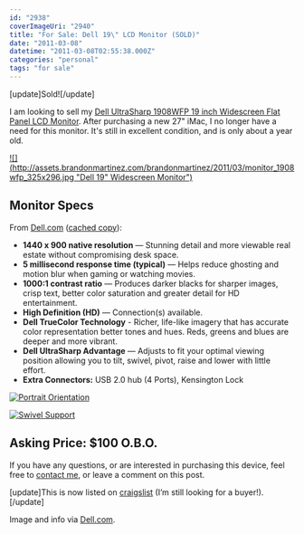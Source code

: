 ```yaml
---
id: "2938"
coverImageUri: "2940"
title: "For Sale: Dell 19\" LCD Monitor (SOLD)"
date: "2011-03-08"
datetime: "2011-03-08T02:55:38.000Z"
categories: "personal"
tags: "for sale"
---
```


\[update\]Sold!\[/update\]

I am looking to sell my [Dell UltraSharp 1908WFP 19 inch Widescreen Flat Panel LCD Monitor](http://reviews.dell.com/2341/320-6138/dell-dell-ultrasharp-1908wfp-19-inch-widescreen-flat-panel-lcd-monitor-reviews/reviews.htm "Dell UltraSharp 1908WFP 19 inch Widescreen Flat Panel LCD Monitor Review @ dell.com"). After purchasing a new 27" iMac, I no longer have a need for this monitor. It's still in excellent condition, and is only about a year old.

[![](http://assets.brandonmartinez.com/brandonmartinez/2011/03/monitor_1908wfp_325x296.jpg "Dell 19" Widescreen Monitor")](http://assets.brandonmartinez.com/brandonmartinez/2011/03/monitor_1908wfp_325x296.jpg)

## Monitor Specs

From [Dell.com](http://www.dell.com/us/en/dfo/peripherals/monitor_1908wfp/pd.aspx?refid=monitor_1908wfp&s=dfo "UltraSharp 1908WFP Details | Dell") ([cached copy](http://docs.google.com/gview?url=http://www.dell.com/downloads/emea/products/1908wfp.pdf&chrome=true)):

- **1440 x 900 native resolution** — Stunning detail and more viewable real estate without compromising desk space.
- **5 millisecond response time (typical)** — Helps reduce ghosting and motion blur when gaming or watching movies.
- **1000:1 contrast ratio** — Produces darker blacks for sharper images, crisp text, better color saturation and greater detail for HD entertainment.
- **High Definition (HD)** — Connection(s) available.
- **Dell TrueColor Technology** - Richer, life-like imagery that has accurate color representation better tones and hues. Reds, greens and blues are deeper and more vibrant.
- **Dell UltraSharp Advantage** — Adjusts to fit your optimal viewing position allowing you to tilt, swivel, pivot, raise and lower with little effort.
- **Extra Connectors:** USB 2.0 hub (4 Ports), Kensington Lock

[![](http://assets.brandonmartinez.com/brandonmartinez/2011/03/monitor_1908wfp_279x407.jpg "Portrait Orientation")](http://assets.brandonmartinez.com/brandonmartinez/2011/03/monitor_1908wfp_279x407.jpg)

[![](http://assets.brandonmartinez.com/brandonmartinez/2011/03/monitor_1908wfp_219x408.jpg "Swivel Support")](http://assets.brandonmartinez.com/brandonmartinez/2011/03/monitor_1908wfp_219x408.jpg)

## Asking Price: $100 O.B.O.

If you have any questions, or are interested in purchasing this device, feel free to [contact me](/contact), or leave a comment on this post.

\[update\]This is now listed on [craigslist](http://muskegon.craigslist.org/sys/2527208764.html) (I’m still looking for a buyer!).\[/update\]

Image and info via [Dell.com](http://www.dell.com/us/en/dfo/peripherals/monitor_1908wfp/pd.aspx?refid=monitor_1908wfp&s=dfo "UltraSharp 1908WFP Details | Dell").
